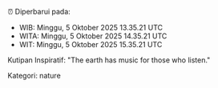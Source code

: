 ⏰ Diperbarui pada:
- WIB: Minggu, 5 Oktober 2025 13.35.21 UTC
- WITA: Minggu, 5 Oktober 2025 14.35.21 UTC
- WIT: Minggu, 5 Oktober 2025 15.35.21 UTC

Kutipan Inspiratif:
"The earth has music for those who listen."


Kategori: nature

